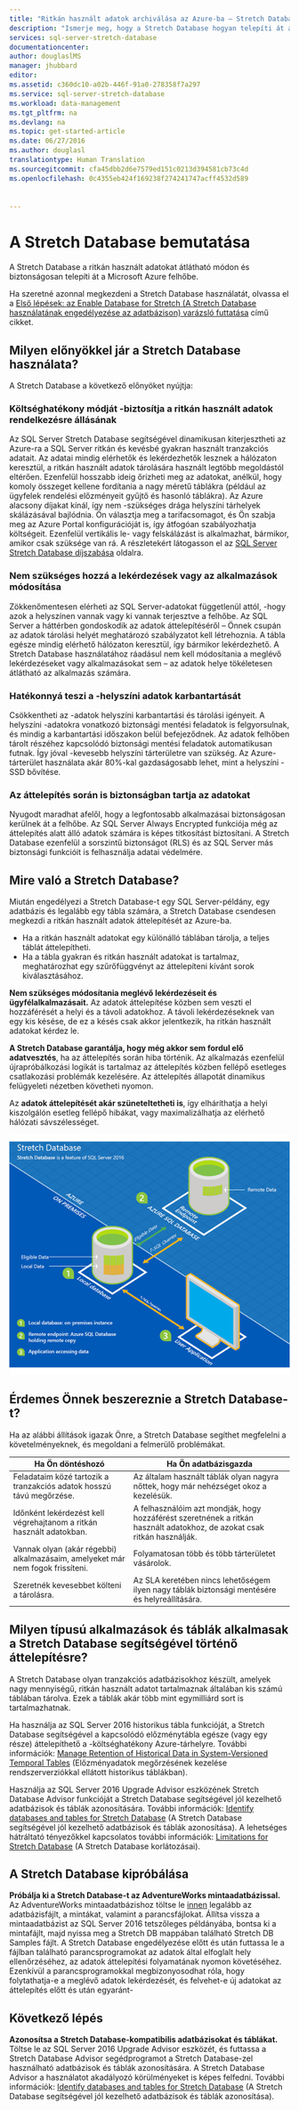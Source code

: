 ```yaml
---
title: "Ritkán használt adatok archiválása az Azure-ba – Stretch Database | Microsoft Docs"
description: "Ismerje meg, hogy a Stretch Database hogyan telepíti át a ritkán használt adatokat átlátható módon és biztonságosan a Microsoft Azure felhőbe."
services: sql-server-stretch-database
documentationcenter: 
author: douglaslMS
manager: jhubbard
editor: 
ms.assetid: c360dc10-a02b-446f-91a0-278358f7a297
ms.service: sql-server-stretch-database
ms.workload: data-management
ms.tgt_pltfrm: na
ms.devlang: na
ms.topic: get-started-article
ms.date: 06/27/2016
ms.author: douglasl
translationtype: Human Translation
ms.sourcegitcommit: cfa45dbb2d6e7579ed151c0213d394581cb73c4d
ms.openlocfilehash: 0c4355eb424f169238f274241747acff4532d589


---
```

# <a name="introduction-to-stretch-database"></a>A Stretch Database bemutatása
A Stretch Database a ritkán használt adatokat átlátható módon és biztonságosan telepíti át a Microsoft Azure felhőbe.

Ha szeretné azonnal megkezdeni a Stretch Database használatát, olvassa el a [Első lépések: az Enable Database for Stretch (A Stretch Database használatának engedélyezése az adatbázison) varázsló futtatása](sql-server-stretch-database-wizard.md) című cikket.

## <a name="what-are-the-benefits-of-stretch-database"></a>Milyen előnyökkel jár a Stretch Database használata?
A Stretch Database a következő előnyöket nyújtja:

### <a name="provides-cost-effective-availability-for-cold-data"></a>Költséghatékony módját \-biztosítja a ritkán használt adatok rendelkezésre állásának
Az SQL Server Stretch Database segítségével dinamikusan kiterjesztheti az Azure-ra a SQL Server ritkán és kevésbé gyakran használt tranzakciós adatait. Az adatai mindig elérhetők és lekérdezhetők lesznek a hálózaton keresztül, a ritkán használt adatok tárolására használt legtöbb megoldástól eltérően. Ezenfelül hosszabb ideig őrizheti meg az adatokat, anélkül, hogy komoly összeget kellene fordítania a nagy méretű táblákra (például az ügyfelek rendelési előzményeit gyűjtő és hasonló táblákra). Az Azure alacsony díjakat kínál, így nem \-szükséges drága helyszíni tárhelyek skálázásával bajlódnia. Ön választja meg a tarifacsomagot, és Ön szabja meg az Azure Portal konfigurációját is, így átfogóan szabályozhatja költségeit. Ezenfelül vertikális le- vagy felskálázást is alkalmazhat, bármikor, amikor csak szüksége van rá. A részletekért látogasson el az [SQL Server Stretch Database díjszabása](https://azure.microsoft.com/pricing/details/sql-server-stretch-database/) oldalra.

### <a name="doesnt-require-changes-to-queries-or-applications"></a>Nem szükséges hozzá a lekérdezések vagy az alkalmazások módosítása
Zökkenőmentesen elérheti az SQL Server-adatokat függetlenül attól, \-hogy azok a helyszínen vannak vagy ki vannak terjesztve a felhőbe.  Az SQL Server a háttérben gondoskodik az adatok áttelepítéséről – Önnek csupán az adatok tárolási helyét meghatározó szabályzatot kell létrehoznia. A tábla egésze mindig elérhető hálózaton keresztül, így bármikor lekérdezhető. A Stretch Database használatához ráadásul nem kell módosítania a meglévő lekérdezéseket vagy alkalmazásokat sem – az adatok helye tökéletesen átlátható az alkalmazás számára.

### <a name="streamlines-on-premises-data-maintenance"></a>Hatékonnyá teszi a \-helyszíni adatok karbantartását
Csökkentheti az \-adatok helyszíni karbantartási és tárolási igényeit. A helyszíni \-adatokra vonatkozó biztonsági mentési feladatok is felgyorsulnak, és mindig a karbantartási időszakon belül befejeződnek. Az adatok felhőben tárolt részéhez kapcsolódó biztonsági mentési feladatok automatikusan futnak. Így jóval \-kevesebb helyszíni tárterületre van szükség. Az Azure-tárterület használata akár 80%-kal gazdaságosabb lehet, mint a helyszíni \-SSD bővítése.

### <a name="keeps-your-data-secure-even-during-migration"></a>Az áttelepítés során is biztonságban tartja az adatokat
Nyugodt maradhat afelől, hogy a legfontosabb alkalmazásai biztonságosan kerülnek át a felhőbe. Az SQL Server Always Encrypted funkciója még az áttelepítés alatt álló adatok számára is képes titkosítást biztosítani. A Stretch Database ezenfelül a sorszintű biztonságot (RLS) és az SQL Server más biztonsági funkcióit is felhasználja adatai védelmére.

## <a name="what-does-stretch-database-do"></a>Mire való a Stretch Database?
Miután engedélyezi a Stretch Database-t egy SQL Server-példány, egy adatbázis és legalább egy tábla számára, a Stretch Database csendesen megkezdi a ritkán használt adatok áttelepítését az Azure-ba.

* Ha a ritkán használt adatokat egy különálló táblában tárolja, a teljes táblát áttelepítheti.
* Ha a tábla gyakran és ritkán használt adatokat is tartalmaz, meghatározhat egy szűrőfüggvényt az áttelepíteni kívánt sorok kiválasztásához.

**Nem szükséges módosítania meglévő lekérdezéseit és ügyfélalkalmazásait.** Az adatok áttelepítése közben sem veszti el hozzáférését a helyi és a távoli adatokhoz. A távoli lekérdezéseknek van egy kis késése, de ez a késés csak akkor jelentkezik, ha ritkán használt adatokat kérdez le.

**A Stretch Database garantálja, hogy még akkor sem fordul elő adatvesztés**, ha az áttelepítés során hiba történik. Az alkalmazás ezenfelül újrapróbálkozási logikát is tartalmaz az áttelepítés közben fellépő esetleges csatlakozási problémák kezelésére. Az áttelepítés állapotát dinamikus felügyeleti nézetben követheti  nyomon.

Az **adatok áttelepítését akár szüneteltetheti is**, így elháríthatja a helyi kiszolgálón esetleg fellépő hibákat, vagy maximalizálhatja az elérhető hálózati sávszélességet.

![A Stretch Database áttekintése][StretchOverviewImage1]

## <a name="is-stretch-database-for-you"></a>Érdemes Önnek beszereznie a Stretch Database-t?
Ha az alábbi állítások igazak Önre, a Stretch Database segíthet megfelelni a követelményeknek, és megoldani a felmerülő problémákat.

| Ha Ön döntéshozó | Ha Ön adatbázisgazda |
| --- | --- |
| Feladataim közé tartozik a tranzakciós adatok hosszú távú megőrzése. |Az általam használt táblák olyan nagyra nőttek, hogy már nehézséget okoz a kezelésük. |
| Időnként lekérdezést kell végrehajtanom a ritkán használt adatokban. |A felhasználóim azt mondják, hogy hozzáférést szeretnének a ritkán használt adatokhoz, de azokat csak ritkán használják. |
| Vannak olyan (akár régebbi) alkalmazásaim, amelyeket már nem fogok frissíteni. |Folyamatosan több és több tárterületet vásárolok. |
| Szeretnék kevesebbet költeni a tárolásra. |Az SLA keretében nincs lehetőségem ilyen nagy táblák biztonsági mentésére és helyreállítására. |

## <a name="what-kind-of-databases-and-tables-are-candidates-for-stretch-database"></a>Milyen típusú alkalmazások és táblák alkalmasak a Stretch Database segítségével történő áttelepítésre?
A Stretch Database olyan tranzakciós adatbázisokhoz készült, amelyek nagy mennyiségű, ritkán használt adatot tartalmaznak általában kis számú táblában tárolva. Ezek a táblák akár több mint egymilliárd sort is tartalmazhatnak.

Ha használja az SQL Server 2016 historikus tábla funkcióját, a Stretch Database segítségével a kapcsolódó előzménytábla egésze (vagy egy része) áttelepíthető a \-költséghatékony Azure-tárhelyre. További információk: [Manage Retention of Historical Data in System-Versioned Temporal Tables](https://msdn.microsoft.com/library/mt637341.aspx) (Előzményadatok megőrzésének kezelése rendszerverziókkal ellátott historikus táblákban).

Használja az SQL Server 2016 Upgrade Advisor eszközének Stretch Database Advisor funkcióját a Stretch Database segítségével jól kezelhető adatbázisok és táblák azonosítására. További információk: [Identify databases and tables for Stretch Database](sql-server-stretch-database-identify-databases.md) (A Stretch Database segítségével jól kezelhető adatbázisok és táblák azonosítása). A lehetséges hátráltató tényezőkkel kapcsolatos további információk: [Limitations for Stretch Database](sql-server-stretch-database-limitations.md) (A Stretch Database korlátozásai).

## <a name="test-drive-stretch-database"></a>A Stretch Database kipróbálása
**Próbálja ki a Stretch Database-t az AdventureWorks mintaadatbázissal.** Az AdventureWorks mintaadatbázishoz töltse le [innen](https://www.microsoft.com/download/details.aspx?id=49502) legalább az adatbázisfájlt, a mintákat, valamint a parancsfájlokat. Állítsa vissza a mintaadatbázist az SQL Server 2016 tetszőleges példányába, bontsa ki a mintafájlt, majd nyissa meg a Stretch DB mappában található Stretch DB Samples fájlt. A Stretch Database engedélyezése előtt és után futtassa le a fájlban található parancsprogramokat az adatok által elfoglalt hely ellenőrzéséhez, az adatok áttelepítési folyamatának nyomon követéséhez. Ezenkívül a parancsprogramokkal megbizonyosodhat róla, hogy folytathatja-e a meglévő adatok lekérdezését, és felvehet-e új adatokat az áttelepítés előtt és után egyaránt-

## <a name="next-step"></a>Következő lépés
**Azonosítsa a Stretch Database-kompatibilis adatbázisokat és táblákat.** Töltse le az SQL Server 2016 Upgrade Advisor eszközét, és futtassa a Stretch Database Advisor segédprogramot a Stretch Database-zel használható adatbázisok és táblák azonosítására. A Stretch Database Advisor a használatot akadályozó körülményeket is képes felfedni. További információk: [Identify databases and tables for Stretch Database](sql-server-stretch-database-identify-databases.md) (A Stretch Database segítségével jól kezelhető adatbázisok és táblák azonosítása).

<!--Image references-->
[StretchOverviewImage1]: ./media/sql-server-stretch-database-overview/StretchDBOverview.png
[StretchOverviewImage2]: ./media/sql-server-stretch-database-overview/StretchDBOverview1.png
[StretchOverviewImage3]: ./media/sql-server-stretch-database-overview/StretchDBOverview2.png



<!--HONumber=Jan17_HO4-->


